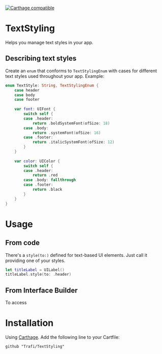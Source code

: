 [![Carthage compatible](https://img.shields.io/badge/Carthage-compatible-4BC51D.svg?style=flat)](https://github.com/Carthage/Carthage)
# TextStyling
Helps you manage text styles in your app.

## Describing text styles
Create an `enum` that conforms to `TextStylingEnum` with cases for different text styles used throughout your app. Example:
```swift
enum TextStyle: String, TextStylingEnum {
    case header
    case body
    case footer
    
    var font: UIFont {
        switch self {
        case .header:
            return .boldSystemFont(ofSize: 18)
        case .body:
            return .systemFont(ofSize: 16)
        case .footer:
            return .italicSystemFont(ofSize: 12)
        }
    }
    
    var color: UIColor {
        switch self {
        case .header:
            return .red
        case .body: fallthrough
        case .footer:
            return .black
        }
    }
}
```
# Usage
## From code
There's a `style(to:)` defined for text-based UI elements. Just call it providing one of your styles.
```swift
let titleLabel = UILabel()
titleLabel.style(to: .header)
```
## From Interface Builder
To access 

# Installation
Using [Carthage](https://github.com/Carthage/Carthage#adding-frameworks-to-an-application). Add the following line to your Cartfile:
```
github "Trafi/TextStyling"
```